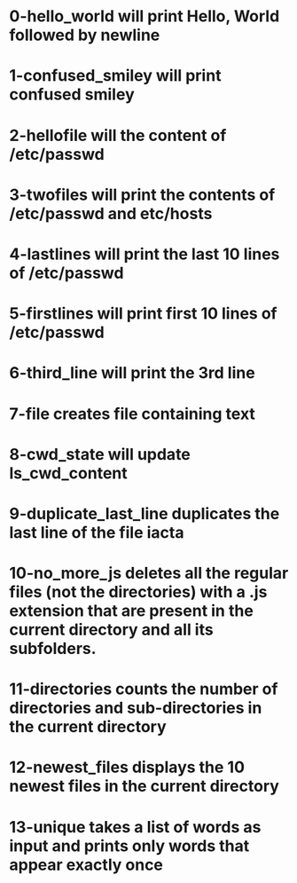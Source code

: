 # 0-hello_world will print Hello, World followed by newline
# 1-confused_smiley will print confused smiley
# 2-hellofile will the content of /etc/passwd
# 3-twofiles will print the contents of /etc/passwd and etc/hosts
# 4-lastlines will print the last 10 lines of /etc/passwd
# 5-firstlines will print first 10 lines of /etc/passwd
# 6-third_line will print the 3rd line
# 7-file creates file containing text
# 8-cwd_state will update ls_cwd_content
# 9-duplicate_last_line duplicates the last line of the file iacta
# 10-no_more_js deletes all the regular files (not the directories) with a .js extension that are present in the current directory and all its subfolders.
# 11-directories counts the number of directories and sub-directories in the current directory
# 12-newest_files displays the 10 newest files in the current directory
# 13-unique takes a list of words as input and prints only words that appear exactly once
